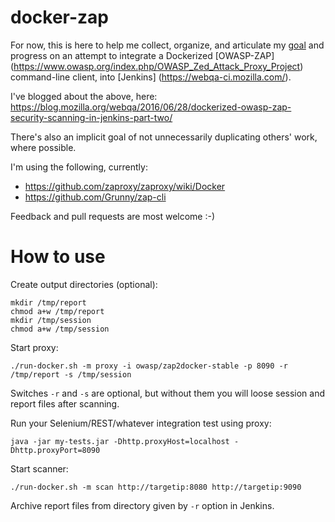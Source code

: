 # docker-zap

For now, this is here to help me collect, organize, and articulate my [goal](https://wiki.mozilla.org/QA/Execution/Web_Testing/Goals/2016/Q2#Stephen) and progress on an attempt to integrate a Dockerized [OWASP-ZAP] (https://www.owasp.org/index.php/OWASP_Zed_Attack_Proxy_Project) command-line client, into [Jenkins] (https://webqa-ci.mozilla.com/).

I've blogged about the above, here: https://blog.mozilla.org/webqa/2016/06/28/dockerized-owasp-zap-security-scanning-in-jenkins-part-two/

There's also an implicit goal of not unnecessarily duplicating others' work, where possible.

I'm using the following, currently:
* https://github.com/zaproxy/zaproxy/wiki/Docker
* https://github.com/Grunny/zap-cli

Feedback and pull requests are most welcome :-)

# How to use

Create output directories (optional):

```
mkdir /tmp/report
chmod a+w /tmp/report
mkdir /tmp/session
chmod a+w /tmp/session
```

Start proxy:

```
./run-docker.sh -m proxy -i owasp/zap2docker-stable -p 8090 -r /tmp/report -s /tmp/session
```

Switches `-r` and `-s` are optional, but without them you will loose session and report files after scanning.

Run your Selenium/REST/whatever integration test using proxy:

```
java -jar my-tests.jar -Dhttp.proxyHost=localhost -Dhttp.proxyPort=8090 
```
Start scanner:

```
./run-docker.sh -m scan http://targetip:8080 http://targetip:9090
```

Archive report files from directory given by `-r` option in Jenkins.

